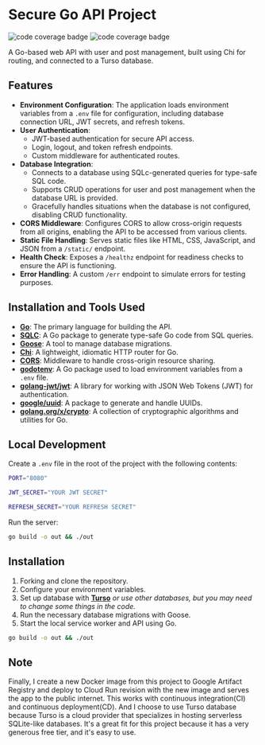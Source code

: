 # Secure Go API Project

![code coverage badge](https://github.com/STaninnat/capstone_project/actions/workflows/ci.yml/badge.svg)
![code coverage badge](https://github.com/STaninnat/capstone_project/actions/workflows/cd.yml/badge.svg)

A Go-based web API with user and post management, built using Chi for routing, and connected to a Turso database.

## Features

- **Environment Configuration**: The application loads environment variables from a `.env` file for configuration, including database connection URL, JWT secrets, and refresh tokens.
- **User Authentication**:
  - JWT-based authentication for secure API access.
  - Login, logout, and token refresh endpoints.
  - Custom middleware for authenticated routes.
- **Database Integration**:
  - Connects to a database using SQLc-generated queries for type-safe SQL code.
  - Supports CRUD operations for user and post management when the database URL is provided.
  - Gracefully handles situations when the database is not configured, disabling CRUD functionality.
- **CORS Middleware**: Configures CORS to allow cross-origin requests from all origins, enabling the API to be accessed from various clients.
- **Static File Handling**: Serves static files like HTML, CSS, JavaScript, and JSON from a `/static/` endpoint.
- **Health Check**: Exposes a `/healthz` endpoint for readiness checks to ensure the API is functioning.
- **Error Handling**: A custom `/err` endpoint to simulate errors for testing purposes.

## Installation and Tools Used

- **[Go](https://golang.org/dl/)**: The primary language for building the API.
- **[SQLC](https://github.com/sqlc-dev/sqlc/)**: A Go package to generate type-safe Go code from SQL queries.
- **[Goose](https://github.com/pressly/goose/)**: A tool to manage database migrations.
- **[Chi](https://github.com/go-chi/chi/)**: A lightweight, idiomatic HTTP router for Go.
- **[CORS](https://github.com/go-chi/cors/)**: Middleware to handle cross-origin resource sharing.
- **[godotenv](https://github.com/joho/godotenv/)**: A Go package used to load environment variables from a `.env` file.
- **[golang-jwt/jwt](https://github.com/golang-jwt/jwt)**: A library for working with JSON Web Tokens (JWT) for authentication.
- **[google/uuid](https://github.com/google/uuid)**: A package to generate and handle UUIDs.
- **[golang.org/x/crypto](https://pkg.go.dev/golang.org/x/crypto)**: A collection of cryptographic algorithms and utilities for Go.

## Local Development

Create a `.env` file in the root of the project with the following contents:

```bash
PORT="8080"
```

```bash
JWT_SECRET="YOUR JWT SECRET"
```

```bash
REFRESH_SECRET="YOUR REFRESH SECRET"
```

Run the server:

```bash
go build -o out && ./out
```

## Installation

1. Forking and clone the repository.
2. Configure your environment variables.
3. Set up database with **[Turso](https://turso.tech/)** *or use other databases, but you may need to change some things in the code.*
4. Run the necessary database migrations with Goose.
5. Start the local service worker and API using Go.

```bash
go build -o out && ./out
```

## Note

Finally, I create a new Docker image from this project to Google Artifact Registry and deploy to Cloud Run revision with the new image and serves the app to the public internet. This works with continuous integration(CI) and continuous deployment(CD). And I choose to use Turso database because Turso is a cloud provider that specializes in hosting serverless SQLite-like databases. It's a great fit for this project because it has a very generous free tier, and it's easy to use.
